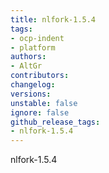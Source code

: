 ```yaml
---
title: nlfork-1.5.4
tags:
- ocp-indent
- platform
authors:
- AltGr
contributors:
changelog:
versions:
unstable: false
ignore: false
github_release_tags:
- nlfork-1.5.4
---
```


<p>nlfork-1.5.4</p>
